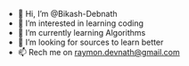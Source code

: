 - 👋 Hi, I’m @Bikash-Debnath
- 👀 I’m interested in learning coding
- 🌱 I’m currently learning Algorithms
- 💞️ I’m looking for sources to learn better
- 📫 Rech me on raymon.devnath@gmail.com

<!---
Bikash-Debnath/Bikash-Debnath is a ✨ special ✨ repository because its `README.md` (this file) appears on your GitHub profile.
You can click the Preview link to take a look at your changes.
--->
